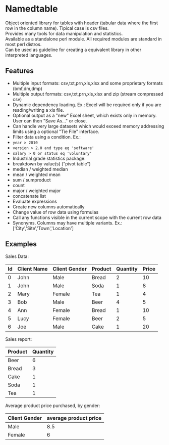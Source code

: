 # Namedtable
Object oriented library for tables with header (tabular data where the first row in the column name). Tipical case is csv files.  
Provides many tools for data manipulation and statistics.  
Available as a standalone perl module. All required modules are standard in most perl distros.  
Can be used as guideline for creating a equivalent library in other interpreted languages.  

## Features
- Multiple input formats: csv,txt,prn,xls,xlsx and some proprietary formats (bmf,dm,dmp)
- Multiple output formats: csv,txt,prn,xls,xlsx and zip (stream compressed csv)
- Dynamic dependency loading. Ex.: Excel will be required only if you are reading/writing a xls file.
- Optional output as a "new" Excel sheet, which exists only in memory. User can then "Save As..." or close.
- Can handle very large datasets which would exceed memory addressing limits using a optional "Tie File" interface.
- Filter data using a condition. Ex.: 
 - `year > 2010`
 - `version > 2.0 and type eq 'software'`
 - `salary > 0 or status eq 'voluntary'`
- Industrial grade statistics package: 
 - breakdown by value(s) ("pivot table")
 - median / weighted median
 - mean / weighted mean
 - sum / sumproduct
 - count
 - major / weighted major
 - concatenate list
- Evaluate expressions
 - Create new columns automatically
 - Change value of row data using formulas
 - Call any functions visible in the current scope with the current row data
- Synonyms. Columns may have multiple variants. Ex.: ['City','Site','Town','Location']

## Examples
Sales Data:  

| Id | Client Name | Client Gender | Product | Quantity | Price |  
| --- | --- | --- | --- | --- | --- |
| 0 | John | Male | Bread | 2 | 10 |  
| 1 | John | Male | Soda | 1 | 8 |  
| 2 | Mary | Female | Tea | 1 | 4 |  
| 3 | Bob | Male | Beer | 4 | 5 |  
| 4 | Ann | Female | Bread | 1 | 10 |  
| 5 | Lucy | Female | Beer | 2 | 5 |  
| 6 | Joe | Male | Cake | 1 | 20 |  

Sales report:  

| Product | Quantity |  
| ------- | -------- |  
| Beer |  6  |  
| Bread |  3  |  
| Cake |  1  |  
| Soda |  1  |  
| Tea |  1  |  

Average product price purchased, by gender:

| Client Gender	| average product price |
| --- | --- |
| Male |	8.5 |
| Female	| 6 |


